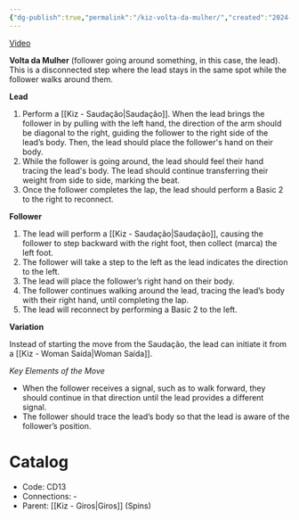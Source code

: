 ```yaml
---
{"dg-publish":true,"permalink":"/kiz-volta-da-mulher/","created":"2024-09-20T11:07:38.862-04:00","updated":"2024-11-19T12:56:16.755-05:00"}
---
```



[Video](https://youtu.be/gP7jrtMapNQ)

**Volta da Mulher** (follower going around something, in this case, the lead). This is a disconnected step where the lead stays in the same spot while the follower walks around them.

**Lead**
1. Perform a [[Kiz - Saudação\|Saudação]]. When the lead brings the follower in by pulling with the left hand, the direction of the arm should be diagonal to the right, guiding the follower to the right side of the lead’s body. Then, the lead should place the follower's hand on their body.
2. While the follower is going around, the lead should feel their hand tracing the lead's body. The lead should continue transferring their weight from side to side, marking the beat.
3. Once the follower completes the lap, the lead should perform a Basic 2 to the right to reconnect.

**Follower**
1. The lead will perform a [[Kiz - Saudação\|Saudação]], causing the follower to step backward with the right foot, then collect (marca) the left foot.
2. The follower will take a step to the left as the lead indicates the direction to the left.
3. The lead will place the follower’s right hand on their body.
4. The follower continues walking around the lead, tracing the lead’s body with their right hand, until completing the lap.
5. The lead will reconnect by performing a Basic 2 to the left.

**Variation**

Instead of starting the move from the Saudação, the lead can initiate it from a [[Kiz - Woman Saída\|Woman Saída]].

*Key Elements of the Move*

- When the follower receives a signal, such as to walk forward, they should continue in that direction until the lead provides a different signal.
- The follower should trace the lead’s body so that the lead is aware of the follower’s position.

# Catalog

- Code: CD13
- Connections: -
- Parent: [[Kiz - Giros\|Giros]] (Spins)
